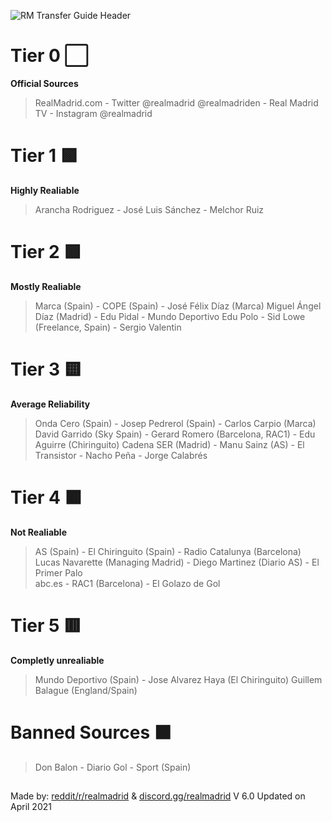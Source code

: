 ![RM Transfer Guide Header](https://user-images.githubusercontent.com/82177200/114086522-909a0b00-9867-11eb-9ed3-8d87756121c3.png)



# Tier 0 :white_large_square:
**Official Sources**


> RealMadrid.com - Twitter @realmadrid @realmadriden - Real Madrid TV - Instagram @realmadrid


# Tier 1 :green_square:
**Highly Realiable**

> Arancha Rodriguez - José Luis Sánchez - Melchor Ruiz

# Tier 2 :green_square:
**Mostly Realiable**


> Marca (Spain) -		COPE (Spain) - José Félix Díaz (Marca)
Miguel Ángel Díaz (Madrid) - Edu Pidal	 - 	Mundo Deportivo
Edu Polo - Sid Lowe (Freelance, Spain)	- 	Sergio Valentin					

# Tier 3 :yellow_square:
**Average Reliability**


> Onda Cero (Spain)	 - Josep Pedrerol (Spain) - Carlos Carpio (Marca)
David Garrido (Sky Spain) - Gerard Romero (Barcelona, RAC1) - Edu Aguirre (Chiringuito)
Cadena SER (Madrid) - Manu Sainz (AS) - 	El Transistor - Nacho Peña - Jorge Calabrés		

# Tier 4 :orange_square:
**Not Realiable**


> AS (Spain) - El Chiringuito (Spain) - Radio Catalunya (Barcelona)
Lucas Navarette (Managing Madrid) - Diego Martinez (Diario AS) - El Primer Palo		
abc.es - RAC1 (Barcelona) - 	El Golazo de Gol		

# Tier 5 :red_square:
**Completly unrealiable**


> Mundo Deportivo (Spain) - Jose Alvarez Haya (El Chiringuito)
Guillem Balague (England/Spain)


# Banned Sources 	:black_large_square:

> Don Balon - Diario Gol - Sport (Spain)		

##


Made by: [reddit/r/realmadrid](https://www.reddit.com/r/realmadrid) & [discord.gg/realmadrid](https://discord.com/invite/RealMadrid)
V 6.0 Updated on April 2021
